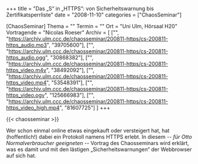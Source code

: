 +++
title = "Das „S“ in „HTTPS“: von Sicherheitswarnung bis Zertifikatsperrliste"
date = "2008-11-10"
categories = ["ChaosSeminar"]

[ChaosSeminar]
Thema = ""
Termin = ""
Ort = "Uni Ulm, Hörsaal H20"
Vortragende = "Nicolas Roeser"
Archiv = [
	["", "https://archiv.ulm.ccc.de/chaosseminar/200811-https/cs-200811-https_audio.mp3", "39705600"],
	["", "https://archiv.ulm.ccc.de/chaosseminar/200811-https/cs-200811-https_audio.ogg", "30868382"],
	["", "https://archiv.ulm.ccc.de/chaosseminar/200811-https/cs-200811-https_video.m4v", "38492092"],
	["", "https://archiv.ulm.ccc.de/chaosseminar/200811-https/cs-200811-https_video.mp4", "53548391"],
	["", "https://archiv.ulm.ccc.de/chaosseminar/200811-https/cs-200811-https_video.ogv", "125666983"],
	["", "https://archiv.ulm.ccc.de/chaosseminar/200811-https/cs-200811-https_video_high.mp4", "81607725"]
	]
+++

{{< chaosseminar >}}

Wer schon einmal online etwas eingekauft oder versteigert hat, hat (hoffentlich!) dabei ein
Protokoll namens HTTPS erlebt. In diesem -- *für Otto Normalverbraucher
geeigneten* -- Vortrag des Chaosseminars wird erklärt, was es
damit und mit den lästigen „Sicherheitswarnungen“ der Webbrowser auf sich hat.
